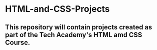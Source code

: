 # HTML-and-CSS-Projects

## This repository will contain projects created as part of the Tech Academy's HTML amd CSS Course.
